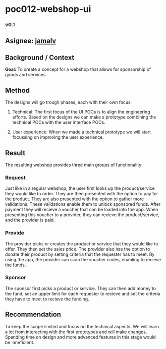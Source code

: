 # poc012-webshop-ui
### v0.1

## Asignee: [jamalv](https://github.com/jamalv)

## Background / Context
**Goal:** To create a concept for a webshop that allows for sponsorship of goods and services.

## Method
The designs will go trough phases, each with their own focus. 

1. Technical: The first focus of the UI POCs is to align the engineering efforts. Based on the designs we can make a prototype combining the technical POCs with the user interface POCs. 

2. User experience: When we made a technical prototype we will start focussing on improving the user experience.

## Result
The resulting webshop provides three main groups of functionality:

### Request
Just like in a regular webshop, the user first looks up the product/service they would like to order. They are then presented with the option to pay for the product. They are also presented with the option to gather more validations. These validations enable them to unlock sponsored funds. After payment they will recieve a voucher that can be loaded into the app. When presenting this voucher to a provider, they can recieve the product/service, and the provider is paid.

### Provide
The provider picks or creates the product or service that they would like to offer. They then set the sales price. The provider also has the option to donate their product by setting criteria that the requester has to meet. By using the app, the provider can scan the voucher codes, enabling to recieve the funds.

### Sponsor  
The sponsor first picks a product or service. They can then add money to the fund, set an upper limit for each requester to recieve and set the criteria they have to meet to recieve the funding.

## Recommendation
To keep the scope limited and focus on the technical aspects. We will learn a lot from interacting with the first prototypes and will make changes. Spending time on design and more advanced features in this stage would be inneficient.
